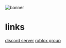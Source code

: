 ![banner](https://i.vgy.me/ry0P1f.png)


# links
[discord server](discord.gg/hospital)
[roblox group](https://www.roblox.com/groups/5809933/Central-Medical-Institute#!/about)





